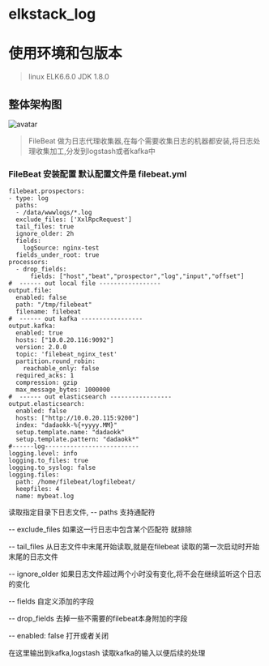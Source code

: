 # elkstack_log
# 使用环境和包版本
> linux      ELK6.6.0   JDK 1.8.0


## 整体架构图 
![avatar](https://upload-images.jianshu.io/upload_images/13279618-8eb518a8339eba4a.png?imageMogr2/auto-orient/strip%7CimageView2/2/w/1000/format/webp)

>  FileBeat 做为日志代理收集器,在每个需要收集日志的机器都安装,将日志处理收集加工,分发到logstash或者kafka中
### FileBeat 安装配置 默认配置文件是 filebeat.yml

```
filebeat.prospectors:
- type: log
  paths:
  - /data/wwwlogs/*.log
  exclude_files: ['XxlRpcRequest']
  tail_files: true
  ignore_older: 2h
  fields:
    logSource: nginx-test
  fields_under_root: true
processors:
  - drop_fields:
      fields: ["host","beat","prospector","log","input","offset"]
#  ------ out local file -----------------
output.file:
  enabled: false
  path: "/tmp/filebeat"
  filename: filebeat
#  ------ out kafka -----------------
output.kafka:
  enabled: true
  hosts: ["10.0.20.116:9092"]
  version: 2.0.0
  topic: 'filebeat_nginx_test'
  partition.round_robin:
    reachable_only: false
  required_acks: 1
  compression: gzip
  max_message_bytes: 1000000
#  ------ out elasticsearch -----------------
output.elasticsearch:
  enabled: false
  hosts: ["http://10.0.20.115:9200"]
  index: "dadaokk-%{+yyyy.MM}"
  setup.template.name: "dadaokk"
  setup.template.pattern: "dadaokk*"
#------log--------------------------
logging.level: info
logging.to_files: true
logging.to_syslog: false
logging.files:
  path: /home/filebeat/logfilebeat/
  keepfiles: 4
  name: mybeat.log
```
读取指定目录下日志文件,
-- paths 支持通配符  

-- exclude_files 如果这一行日志中包含某个匹配符 就排除  

-- tail_files  从日志文件中末尾开始读取,就是在filebeat 读取的第一次启动时开始末尾的日志文件   

-- ignore_older 如果日志文件超过两个小时没有变化,将不会在继续监听这个日志的变化  

-- fields 自定义添加的字段  

-- drop_fields 去掉一些不需要的filebeat本身附加的字段  

-- enabled: false   打开或者关闭

在这里输出到kafka,logstash 读取kafka的输入以便后续的处理